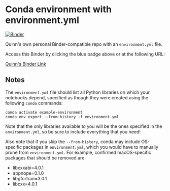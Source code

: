 # Conda environment with environment.yml

[![Binder](http://mybinder.org/badge_logo.svg)](https://mybinder.org/v2/gh/QuinnAAguilar-Reynolds/Quinn-s_Crazy_Stuff/py37_r353)

Quinn's own personal Binder-compatible repo with an `environment.yml` file.

Access this Binder by clicking the blue badge above or at the following URL:

[Quinn's Binder Link](https://mybinder.org/v2/gh/QuinnAAguilar-Reynolds/Quinn-s_Crazy_Stuff/py37_r353)

## Notes
The `environment.yml` file should list all Python libraries on which your notebooks
depend, specified as though they were created using the following `conda` commands:

```
conda activate example-environment
conda env export --from-history -f environment.yml
```

Note that the only libraries available to you will be the ones specified in
the `environment.yml`, so be sure to include everything that you need! 

Also note that if you skip the `--from-history`, conda may include OS-specific
packages in `environment.yml`, which you would have to manually prune from
`environment.yml`.  For example, confirmed macOS-specific packages that should
be removed are:

* libcxxabi=4.0.1
* appnope=0.1.0
* libgfortran=3.0.1
* libcxx=4.0.1
